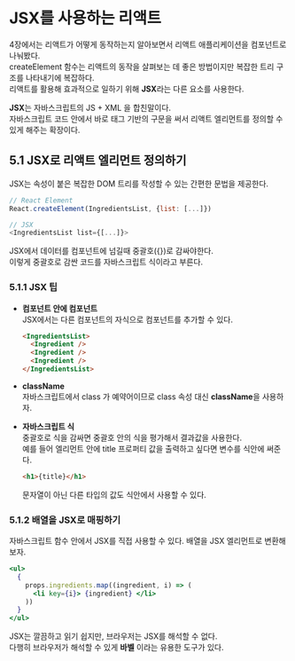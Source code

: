 # JSX를 사용하는 리액트 

4장에서는 리액트가 어떻게 동작하는지 알아보면서 리액트 애플리케이션을 컴포넌트로 나눠봤다.  
createElement 함수는 리액트의 동작을 살펴보는 데 좋은 방법이지만 복잡한 트리 구조를 나타내기에 복잡하다.  
리액트를 활용해 효과적으로 일하기 위해 **JSX**라는 다른 요소를 사용한다. 

**JSX**는 자바스크립트의 JS + XML 을 합친말이다.  
자바스크립트 코드 안에서 바로 태그 기반의 구문을 써서 리액트 엘리먼트를 정의할 수 있게 해주는 확장이다.  

## 5.1 JSX로 리액트 엘리먼트 정의하기  

JSX는 속성이 붙은 복잡한 DOM 트리를 작성할 수 있는 간편한 문법을 제공한다.  

```javascript
// React Element
React.createElement(IngredientsList, {list: [...]})

// JSX
<IngredientsList list={[...]}>
```

JSX에서 데이터를 컴포넌트에 넘길때 중괄호({})로 감싸야한다.  
이렇게 중괄호로 감싼 코드를 자바스크립트 식이라고 부른다.  

### 5.1.1 JSX 팁 

- **컴포넌트 안에 컴포넌트**  
  JSX에서는 다른 컴포넌트의 자식으로 컴포넌트를 추가할 수 있다.  

  ```html
  <IngredientsList>
    <Ingredient />
    <Ingredient />
    <Ingredient />
  </IngredientsList>
  ```

- **className**  
  자바스크립트에서 class 가 예약어이므로 class 속성 대신 **className**을 사용하자. 

- **자바스크립트 식**  
  중괄호로 식을 감싸면 중괄호 안의 식을 평가해서 결과값을 사용한다.  
  예를 들어 엘리먼트 안에 title 프로퍼티 값을 출력하고 싶다면 변수를 식안에 써준다.  
  ```html
  <h1>{title}</h1>
  ```

  문자열이 아닌 다른 타입의 값도 식안에서 사용할 수 있다.  

### 5.1.2 배열을 JSX로 매핑하기  

자바스크립트 함수 안에서 JSX를 직접 사용할 수 있다. 배열을 JSX 엘리먼트로 변환해보자. 
```jsx
<ul>
  {
    props.ingredients.map((ingredient, i) => (
      <li key={i}> {ingredient} </li>
    ))
  }
</ul>
```

JSX는 깔끔하고 읽기 쉽지만, 브라우저는 JSX를 해석할 수 없다.  
다행히 브라우저가 해석할 수 있게 **바벨** 이라는 유용한 도구가 있다.  



